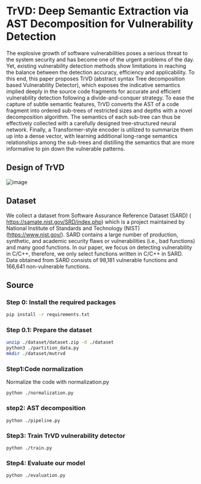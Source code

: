 # TrVD: Deep Semantic Extraction via AST Decomposition for Vulnerability Detection
The explosive growth of software vulnerabilities poses a serious threat to the system security and has become one of the urgent problems of the day. Yet, existing vulnerability detection methods show limitations in reaching the balance between the detection accuracy, efficiency and applicability. To this end, this paper proposes TrVD (abstract syntax Tree decomposition based Vulnerability Detector), which exposes the indicative semantics implied deeply in the source code fragments for accurate and efficient vulnerability detection following a divide-and-conquer strategy. To ease the capture of subtle semantic features, TrVD converts the AST
of a code fragment into ordered sub-trees of restricted sizes and depths with a novel decomposition algorithm. The semantics of each sub-tree can thus be effectively collected with a carefully designed tree-structured neural network. Finally, a Transformer-style encoder is utilized to summarize them up into a dense vector, with learning additional long-range semantics relationships among the sub-trees and distilling the semantics that are more informative to pin down the vulnerable patterns.

## Design of TrVD
![image](https://github.com/XUPT-SSS/TrVD/assets/118888372/2f02f149-6674-41d4-b727-75990972899a)


## Dataset
We collect a dataset from Software Assurance Reference Dataset (SARD) ( https://samate.nist.gov/SRD/index.php) which is a project maintained by National Institute of Standards and Technology (NIST) (https://www.nist.gov/). SARD contains a large number of production, synthetic, and academic security flaws or vulnerabilities (i.e., bad functions) and many good functions. In our paper, we focus on detecting vulnerability in C/C++, therefore, we only select functions written in C/C++ in SARD. Data obtained from SARD consists of 98,181 vulnerable functions and 166,641 non-vulnerable functions.

## Source

### Step 0: Install the required packages
```bash
pip install -r requirements.txt
```

### Step 0.1: Prepare the dataset
```bash
unzip ./dataset/dataset.zip -d ./dataset
python3 ./partition_data.py
mkdir ./dataset/mutrvd
```

### Step1:Code normalization
Normalize the code with normalization.py
```
python ./normalization.py
```

### step2: AST decomposition 
```
python ./pipeline.py
```

### Step3: Train TrVD vulnerability detector
```
python ./train.py
```

### Step4: Evaluate our model
```
python ./evaluation.py
```
